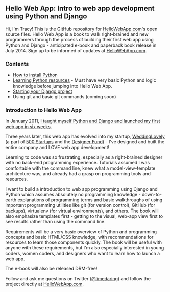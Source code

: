 ## Hello Web App: Intro to web app development using Python and Django

Hi, I'm Tracy! This is the GitHub repository for [HelloWebApp.com](http://hellowebapp.com)'s open source files. Hello Web App is a book to walk right-brained and new programmers through the process of building their first web app using Python and Django - anticipated e-book and paperback book release in July 2014. Sign up to be informed of updates at [HelloWebApp.com](http://hellowebapp.com).

### Contents

* [How to install Python](https://github.com/limedaring/HelloWebApp/tree/master/installation-instructions)
* [Learning Python resources](https://github.com/limedaring/HelloWebApp/tree/master/python-tips) - Must have very basic Python and logic knowledge before jumping into Hello Web App.
* [Starting your Django project](https://github.com/limedaring/HelloWebApp/blob/master/installation-instructions/starting-your-project.md)
* Using git and basic git commands (coming soon)

### Introduction to Hello Web App 

In January 2011, [I taught myself Python and Django and launched my first web app in six weeks](http://www.limedaring.com/im-a-designer-who-learned-django-and-launched-her-first-webapp-in-6-weeks/).

Three years later, this web app has evolved into my startup, [WeddingLovely](http://weddinglovely.com) (a part of [500 Startups](http://500.co) and the [Designer Fund](http://designerfund.com)) - I've designed and built the entire company and LOVE web app development!

Learning to code was so frustrating, especially as a right-brained designer with no back-end programming experience. Tutorials assumed I was comfortable with the command line, knew what a model-view-template architecture was, and already had a grasp on programming tools and resources. 

I want to build a introduction to web app programming using Django and Python which assumes absolutely no programming knowledge - down-to-earth explanations of programming terms and basic walkthroughs of using important programming utilities like git (for version control), GitHub (for backups), virtualenv (for virtual environments), and others. The book will also emphasize templates first - getting to the visual, web-app view first to see results rather than using the command line.

Requirements will be a very basic overview of Python and programming concepts and basic HTML/CSS knowledge, with recommendations for resources to learn those components quickly. The book will be useful with anyone with these requirements, but I'm also especially interested in young coders, women coders, and designers who want to learn how to launch a web app.

The e-book will also be released DRM-free!

Follow and ask me questions on Twitter ([@limedaring](http://twitter.com/limedaring)) and follow the project directly at [HelloWebApp.com](http://hellowebapp.com).
